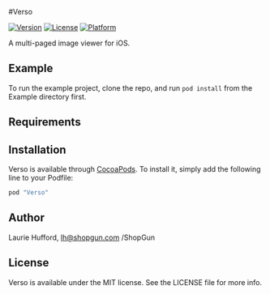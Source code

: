 #Verso

[![Version](https://img.shields.io/cocoapods/v/Verso.svg?style=flat)](http://cocoapods.org/pods/Verso)
[![License](https://img.shields.io/cocoapods/l/Verso.svg?style=flat)](http://cocoapods.org/pods/Verso)
[![Platform](https://img.shields.io/cocoapods/p/Verso.svg?style=flat)](http://cocoapods.org/pods/Verso)

A multi-paged image viewer for iOS.


## Example

To run the example project, clone the repo, and run `pod install` from the Example directory first.

## Requirements

## Installation

Verso is available through [CocoaPods](http://cocoapods.org). To install
it, simply add the following line to your Podfile:

```ruby
pod "Verso"
```

## Author

Laurie Hufford, lh@shopgun.com /ShopGun

## License

Verso is available under the MIT license. See the LICENSE file for more info.
